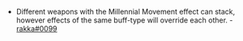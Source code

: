 * Different weapons with the Millennial Movement effect can stack, however effects of the same buff-type will override each other. - [rakka\#0099](../../../evidence/equipment/weapons.md#millennial-movement-stack-mechanics)
